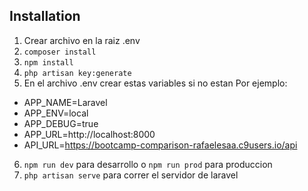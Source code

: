 ## Installation

1) Crear archivo en la raiz .env
2) ```composer install```
3) ```npm install```
4) ```php artisan key:generate```
5) En el archivo .env crear estas variables si no estan
Por ejemplo:
- APP_NAME=Laravel
- APP_ENV=local
- APP_DEBUG=true
- APP_URL=http://localhost:8000
- API_URL=https://bootcamp-comparison-rafaelesaa.c9users.io/api
6) ```npm run dev``` para desarrollo o ```npm run prod``` para produccion
7) ```php artisan serve``` para correr el servidor de laravel
